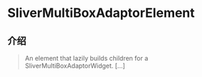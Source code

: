 # SliverMultiBoxAdaptorElement

## 介绍

> An element that lazily builds children for a SliverMultiBoxAdaptorWidget. [...]

